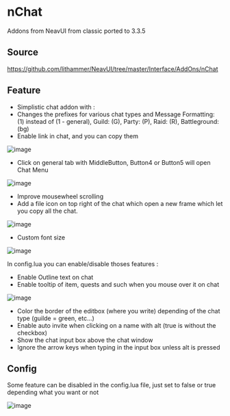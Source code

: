 # nChat

Addons from NeavUI from classic ported to 3.3.5 


## Source
https://github.com/lithammer/NeavUI/tree/master/Interface/AddOns/nChat

## Feature
- Simplistic chat addon with :
- Changes the prefixes for various chat types and Message Formatting: (1) instead of (1 - general), Guild: (G), Party: (P), Raid: (R), Battleground: (bg)
- Enable link in chat, and you can copy them

![image](https://github.com/user-attachments/assets/d95d4700-f24e-4b14-9510-69f1032d2441)
- Click on general tab with MiddleButton, Button4 or Button5 will open Chat Menu

![image](https://github.com/user-attachments/assets/136d8c41-5198-468c-91fc-2ee829fa0afa)
- Improve mousewheel scrolling
- Add a file icon on top right of the chat which open a new frame which let you copy all the chat.

![image](https://github.com/user-attachments/assets/dcdf268a-3e60-48ca-ba63-98e5f9a37142)
- Custom font size

![image](https://github.com/user-attachments/assets/852655ab-201c-41b0-a42b-ab4ead36c7f3)

In config.lua you can enable/disable thoses features : 
- Enable Outline text on chat
- Enable tooltip of item, quests and such when you mouse over it on chat

![image](https://github.com/user-attachments/assets/2d29f238-fe1b-4a11-935d-1c90a97cf129)
- Color the border of the editbox (where you write) depending of the chat type (guilde = green, etc...)
- Enable auto invite when clicking on a name with alt (true is without the checkbox)
- Show the chat input box above the chat window
- Ignore the arrow keys when typing in the input box unless alt is pressed

## Config
Some feature can be disabled in the config.lua file, just set to false or true depending what you want or not

![image](https://github.com/user-attachments/assets/2f320e65-d890-4065-b5b4-c1f214605f2c)
